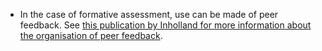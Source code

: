 * In the case of formative assessment, use can be made of peer feedback. See [this publication by Inholland for more information about the organisation of peer feedback](https://www.inholland.nl/media/18717/inh_factsheet-peerreview_a4-nl-digitaal.pdf).
